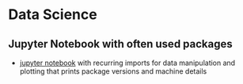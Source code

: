 # Data Science

## Jupyter Notebook with often used packages

- [jupyter notebook](./data-sci.ipynb) with recurring imports for data manipulation and plotting that prints package versions and machine details
